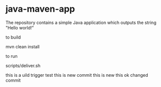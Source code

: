 # java-maven-app


The repository contains a simple Java application which outputs the string
"Hello world!"


to build

mvn clean install


to run

scripts/deliver.sh

this is a uild trigger test
this is new commit
this is new 
this
ok changed
commit
